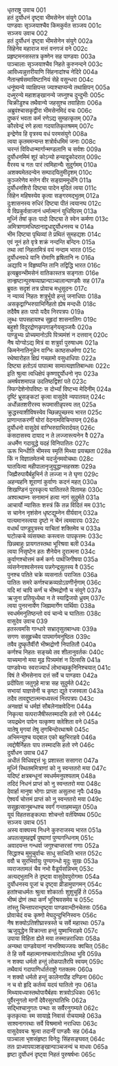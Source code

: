 धृतराष्ट्र उवाच	001  
हतं दुर्योधनं दृष्ट्वा भीमसेनेन संयुगे	001a  
पाण्डवाः सृञ्जयाश्चैव किमकुर्वत सञ्जय	001c  
सञ्जय उवाच	002  
हतं दुर्योधनं दृष्ट्वा भीमसेनेन संयुगे	002a  
सिंहेनेव महाराज मत्तं वनगजं वने	002c  
प्रहृष्टमनसस्तत्र कृष्णेन सह पाण्डवाः	003a  
पाञ्चालाः सृञ्जयाश्चैव निहते कुरुनन्दने	003c  
आविध्यन्नुत्तरीयाणि सिंहनादांश्च नेदिरे	004a  
नैतान्हर्षसमाविष्टानियं सेहे वसुन्धरा	004c  
धनूंष्यन्ये व्याक्षिपन्त ज्याश्चाप्यन्ये तथाक्षिपन्	005a  
दध्मुरन्ये महाशङ्खानन्ये जघ्नुश्च दुन्दुभीः	005c  
चिक्रीडुश्च तथैवान्ये जहसुश्च तवाहिताः	006a  
अब्रुवंश्चासकृद्वीरा भीमसेनमिदं वचः	006c  
दुष्करं भवता कर्म रणेऽद्य सुमहत्कृतम्	007a  
कौरवेन्द्रं रणे हत्वा गदयातिकृतश्रमम्	007c  
इन्द्रेणेव हि वृत्रस्य वधं परमसंयुगे	008a  
त्वया कृतममन्यन्त शत्रोर्वधमिमं जनाः	008c  
चरन्तं विविधान्मार्गान्मण्डलानि च सर्वशः	009a  
दुर्योधनमिमं शूरं कोऽन्यो हन्याद्वृकोदरात्	009c  
वैरस्य च गतः पारं त्वमिहान्यैः सुदुर्गमम्	010a  
अशक्यमेतदन्येन सम्पादयितुमीदृशम्	010c  
कुञ्जरेणेव मत्तेन वीर सङ्ग्राममूर्धनि	011a  
दुर्योधनशिरो दिष्ट्या पादेन मृदितं त्वया	011c  
सिंहेन महिषस्येव कृत्वा सङ्गरमद्भुतम्	012a  
दुःशासनस्य रुधिरं दिष्ट्या पीतं त्वयानघ	012c  
ये विप्रकुर्वन्राजानं धर्मात्मानं युधिष्ठिरम्	013a  
मूर्ध्नि तेषां कृतः पादो दिष्ट्या ते स्वेन कर्मणा	013c  
अमित्राणामधिष्ठानाद्वधाद्दुर्योधनस्य च	014a  
भीम दिष्ट्या पृथिव्यां ते प्रथितं सुमहद्यशः	014c  
एवं नूनं हते वृत्रे शक्रं नन्दन्ति बन्दिनः	015a  
तथा त्वां निहतामित्रं वयं नन्दाम भारत	015c  
दुर्योधनवधे यानि रोमाणि हृषितानि नः	016a  
अद्यापि न विहृष्यन्ति तानि तद्विद्धि भारत	016c  
इत्यब्रुवन्भीमसेनं वातिकास्तत्र सङ्गताः	016e  
तान्हृष्टान्पुरुषव्याघ्रान्पाञ्चालान्पाण्डवैः सह	017a  
ब्रुवतः सदृशं तत्र प्रोवाच मधुसूदनः	017c  
न न्याय्यं निहतः शत्रुर्भूयो हन्तुं जनाधिपाः	018a  
असकृद्वाग्भिरुग्राभिर्निहतो ह्येष मन्दधीः	018c  
तदैवैष हतः पापो यदैव निरपत्रपः	019a  
लुब्धः पापसहायश्च सुहृदां शासनातिगः	019c  
बहुशो विदुरद्रोणकृपगाङ्गेयसृञ्जयैः	020a  
पाण्डुभ्यः प्रोच्यमानोऽपि पित्र्यमंशं न दत्तवान्	020c  
नैष योग्योऽद्य मित्रं वा शत्रुर्वा पुरुषाधमः	021a  
किमनेनातिनुन्नेन वाग्भिः काष्ठसधर्मणा	021c  
रथेष्वारोहत क्षिप्रं गच्छामो वसुधाधिपाः	022a  
दिष्ट्या हतोऽयं पापात्मा सामात्यज्ञातिबान्धवः	022c  
इति श्रुत्वा त्वधिक्षेपं कृष्णाद्दुर्योधनो नृपः	023a  
अमर्षवशमापन्न उदतिष्ठद्विशां पते	023c  
स्फिग्देशेनोपविष्टः स दोर्भ्यां विष्टभ्य मेदिनीम्	024a  
दृष्टिं भ्रूसङ्कटां कृत्वा वासुदेवे न्यपातयत्	024c  
अर्धोन्नतशरीरस्य रूपमासीन्नृपस्य तत्	025a  
क्रुद्धस्याशीविषस्येव च्छिन्नपुच्छस्य भारत	025c  
प्राणान्तकरणीं घोरां वेदनामविचिन्तयन्	026a  
दुर्योधनो वासुदेवं वाग्भिरुग्राभिरार्दयत्	026c  
कंसदासस्य दायाद न ते लज्जास्त्यनेन वै	027a  
अधर्मेण गदायुद्धे यदहं विनिपातितः	027c  
ऊरू भिन्धीति भीमस्य स्मृतिं मिथ्या प्रयच्छता	028a  
किं न विज्ञातमेतन्मे यदर्जुनमवोचथाः	028c  
घातयित्वा महीपालानृजुयुद्धान्सहस्रशः	029a  
जिह्मैरुपायैर्बहुभिर्न ते लज्जा न ते घृणा	029c  
अहन्यहनि शूराणां कुर्वाणः कदनं महत्	030a  
शिखण्डिनं पुरस्कृत्य घातितस्ते पितामहः	030c  
अश्वत्थाम्नः सनामानं हत्वा नागं सुदुर्मते	031a  
आचार्यो न्यासितः शस्त्रं किं तन्न विदितं मम	031c  
स चानेन नृशंसेन धृष्टद्युम्नेन वीर्यवान्	032a  
पात्यमानस्त्वया दृष्टो न चैनं त्वमवारयः	032c  
वधार्थं पाण्डुपुत्रस्य याचितां शक्तिमेव च	033a  
घटोत्कचे व्यंसयथाः कस्त्वत्तः पापकृत्तमः	033c  
छिन्नबाहुः प्रायगतस्तथा भूरिश्रवा बली	034a  
त्वया निसृष्टेन हतः शैनेयेन दुरात्मना	034c  
कुर्वाणश्चोत्तमं कर्म कर्णः पार्थजिगीषया	035a  
व्यंसनेनाश्वसेनस्य पन्नगेन्द्रसुतस्य वै	035c  
पुनश्च पतिते चक्रे व्यसनार्तः पराजितः	036a  
पातितः समरे कर्णश्चक्रव्यग्रोऽग्रणीर्नृणाम्	036c  
यदि मां चापि कर्णं च भीष्मद्रोणौ च संयुगे	037a  
ऋजुना प्रतियुध्येथा न ते स्याद्विजयो ध्रुवम्	037c  
त्वया पुनरनार्येण जिह्ममार्गेण पार्थिवाः	038a  
स्वधर्ममनुतिष्ठन्तो वयं चान्ये च घातिताः	038c  
वासुदेव उवाच	039  
हतस्त्वमसि गान्धारे सभ्रातृसुतबान्धवः	039a  
सगणः ससुहृच्चैव पापमार्गमनुष्ठितः	039c  
तवैव दुष्कृतैर्वीरौ भीष्मद्रोणौ निपातितौ	040a  
कर्णश्च निहतः सङ्ख्ये तव शीलानुवर्तकः	040c  
याच्यमानो मया मूढ पित्र्यमंशं न दित्ससि	041a  
पाण्डवेभ्यः स्वराज्यार्धं लोभाच्छकुनिनिश्चयात्	041c  
विषं ते भीमसेनाय दत्तं सर्वे च पाण्डवाः	042a  
प्रदीपिता जतुगृहे मात्रा सह सुदुर्मते	042c  
सभायां याज्ञसेनी च कृष्टा द्यूते रजस्वला	043a  
तदैव तावद्दुष्टात्मन्वध्यस्त्वं निरपत्रपः	043c  
अनक्षज्ञं च धर्मज्ञं सौबलेनाक्षवेदिना	044a  
निकृत्या यत्पराजैषीस्तस्मादसि हतो रणे	044c  
जयद्रथेन पापेन यत्कृष्णा क्लेशिता वने	045a  
यातेषु मृगयां तेषु तृणबिन्दोरथाश्रमे	045c  
अभिमन्युश्च यद्बाल एको बहुभिराहवे	046a  
त्वद्दोषैर्निहतः पाप तस्मादसि हतो रणे	046c  
दुर्योधन उवाच	047  
अधीतं विधिवद्दत्तं भूः प्रशास्ता ससागरा	047a  
मूर्ध्नि स्थितममित्राणां को नु स्वन्ततरो मया	047c  
यदिष्टं क्षत्रबन्धूनां स्वधर्ममनुपश्यताम्	048a  
तदिदं निधनं प्राप्तं को नु स्वन्ततरो मया	048c  
देवार्हा मानुषा भोगाः प्राप्ता असुलभा नृपैः	049a  
ऐश्वर्यं चोत्तमं प्राप्तं को नु स्वन्ततरो मया	049c  
ससुहृत्सानुबन्धश्च स्वर्गं गन्ताहमच्युत	050a  
यूयं विहतसङ्कल्पाः शोचन्तो वर्तयिष्यथ	050c  
सञ्जय उवाच	051  
अस्य वाक्यस्य निधने कुरुराजस्य भारत	051a  
अपतत्सुमहद्वर्षं पुष्पाणां पुण्यगन्धिनाम्	051c  
अवादयन्त गन्धर्वा जगुश्चाप्सरसां गणाः	052a  
सिद्धाश्च मुमुचुर्वाचः साधु साध्विति भारत	052c  
ववौ च सुरभिर्वायुः पुण्यगन्धो मृदुः सुखः	053a  
व्यराजतामलं चैव नभो वैडूर्यसन्निभम्	053c  
अत्यद्भुतानि ते दृष्ट्वा वासुदेवपुरोगमाः	054a  
दुर्योधनस्य पूजां च दृष्ट्वा व्रीडामुपागमन्	054c  
हतांश्चाधर्मतः श्रुत्वा शोकार्ताः शुशुचुर्हि ते	055a  
भीष्मं द्रोणं तथा कर्णं भूरिश्रवसमेव च	055c  
तांस्तु चिन्तापरान्दृष्ट्वा पाण्डवान्दीनचेतसः	056a  
प्रोवाचेदं वचः कृष्णो मेघदुन्दुभिनिस्वनः	056c  
नैष शक्योऽतिशीघ्रास्त्रस्ते च सर्वे महारथाः	057a  
ऋजुयुद्धेन विक्रान्ता हन्तुं युष्माभिराहवे	057c  
उपाया विहिता ह्येते मया तस्मान्नराधिपाः	058a  
अन्यथा पाण्डवेयानां नाभविष्यज्जयः क्वचित्	058c  
ते हि सर्वे महात्मानश्चत्वारोऽतिरथा भुवि	059a  
न शक्या धर्मतो हन्तुं लोकपालैरपि स्वयम्	059c  
तथैवायं गदापाणिर्धार्तराष्ट्रो गतक्लमः	060a  
न शक्यो धर्मतो हन्तुं कालेनापीह दण्डिना	060c  
न च वो हृदि कर्तव्यं यदयं घातितो नृपः	061a  
मिथ्यावध्यास्तथोपायैर्बहवः शत्रवोऽधिकाः	061c  
पूर्वैरनुगतो मार्गो देवैरसुरघातिभिः	062a  
सद्भिश्चानुगतः पन्थाः स सर्वैरनुगम्यते	062c  
कृतकृत्याः स्म सायाह्ने निवासं रोचयामहे	063a  
साश्वनागरथाः सर्वे विश्रमामो नराधिपाः	063c  
वासुदेववचः श्रुत्वा तदानीं पाण्डवैः सह	064a  
पाञ्चाला भृशसंहृष्टा विनेदुः सिंहसङ्घवत्	064c  
ततः प्राध्मापयञ्शङ्खान्पाञ्चजन्यं च माधवः	065a  
हृष्टा दुर्योधनं दृष्ट्वा निहतं पुरुषर्षभाः	065c  

